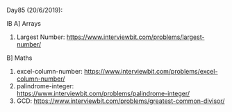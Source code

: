 Day85 (20/6/2019): 

IB
A] Arrays
1. Largest Number: https://www.interviewbit.com/problems/largest-number/

B] Maths
1. excel-column-number: https://www.interviewbit.com/problems/excel-column-number/
2. palindrome-integer: https://www.interviewbit.com/problems/palindrome-integer/
3. GCD: https://www.interviewbit.com/problems/greatest-common-divisor/